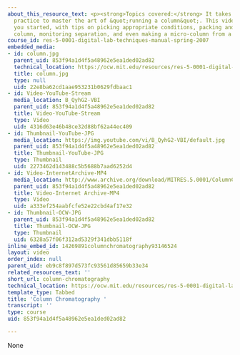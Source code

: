 ```yaml
---
about_this_resource_text: <p><strong>Topics covered:</strong> It takes considerable
  practice to master the art of &quot;running a column&quot;. This video will get
  you started, with tips on picking appropriate conditions, packing and running a
  column, monitoring separation, and even making a micro-column from a pipet.</p>
course_id: res-5-0001-digital-lab-techniques-manual-spring-2007
embedded_media:
- id: column.jpg
  parent_uid: 853f94a1d4f5a48962e5ea1ded02ad82
  technical_location: https://ocw.mit.edu/resources/res-5-0001-digital-lab-techniques-manual-spring-2007/videos/column-chromatography/column.jpg
  title: column.jpg
  type: null
  uid: 22e8ba62cd1aae953231b0629fdbaac1
- id: Video-YouTube-Stream
  media_location: B_QyhG2-VBI
  parent_uid: 853f94a1d4f5a48962e5ea1ded02ad82
  title: Video-YouTube-Stream
  type: Video
  uid: 4316d63e46b48ce32d88bf62a44ec409
- id: Thumbnail-YouTube-JPG
  media_location: https://img.youtube.com/vi/B_QyhG2-VBI/default.jpg
  parent_uid: 853f94a1d4f5a48962e5ea1ded02ad82
  title: Thumbnail-YouTube-JPG
  type: Thumbnail
  uid: 2273462d143488c5b5688b7aad6252d4
- id: Video-InternetArchive-MP4
  media_location: http://www.archive.org/download/MITRES.5.0001/ColumnChromatography_MitDigitalLabTechniquesManual.mp4
  parent_uid: 853f94a1d4f5a48962e5ea1ded02ad82
  title: Video-Internet Archive-MP4
  type: Video
  uid: a333ef254aabfcfe52e22cbd4af17e32
- id: Thumbnail-OCW-JPG
  parent_uid: 853f94a1d4f5a48962e5ea1ded02ad82
  title: Thumbnail-OCW-JPG
  type: Thumbnail
  uid: 6328a57f06f312ad5329f341dbb5118f
inline_embed_id: 14269891columnchromatography93146524
layout: video
order_index: null
parent_uid: eb9c8f897d573fc93561d85659b33e34
related_resources_text: ''
short_url: column-chromatography
technical_location: https://ocw.mit.edu/resources/res-5-0001-digital-lab-techniques-manual-spring-2007/videos/column-chromatography
template_type: Tabbed
title: 'Column Chromatography '
transcript: ''
type: course
uid: 853f94a1d4f5a48962e5ea1ded02ad82

---
```

None